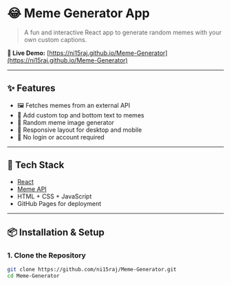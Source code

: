 # 😂 Meme Generator App

> A fun and interactive React app to generate random memes with your own custom captions.

**🔗 Live Demo:** [https://ni15raj.github.io/Meme-Generator](https://ni15raj.github.io/Meme-Generator)

---



## ✨ Features

- 🖼️ Fetches memes from an external API
- 📝 Add custom top and bottom text to memes
- 🔀 Random meme image generator
- 📲 Responsive layout for desktop and mobile
- 💾 No login or account required

---

## 🚀 Tech Stack

- [React](https://reactjs.org/)
- [Meme API](https://api.imgflip.com/)
- HTML + CSS + JavaScript
- GitHub Pages for deployment

---

## 📦 Installation & Setup

### 1. Clone the Repository

```bash
git clone https://github.com/ni15raj/Meme-Generator.git
cd Meme-Generator
